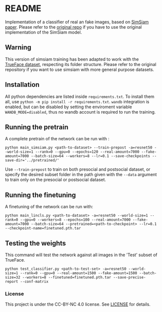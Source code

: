 # README
Implementation of a classifier of real an fake images, based on [SimSiam paper](https://arxiv.org/abs/2011.10566). Please refer to the [original repo](https://github.com/facebookresearch/simsiam/tree/main) if you have to use the original implementation of the SimSiam model.

## Warning
This version of simsiam training has been adapted to work with the [TrueFace dataset](https://mmlab.disi.unitn.it/resources/published-datasets#h.4bwcjdyr0h5i), respecting its folder structure. Please refer to the original repository if you want to use simsiam with more general purpose datasets.

## Installation
All python dependencies are listed inside `requirements.txt`. To install them all, use `python -m pip install -r requirements.txt`. `wandb` integration is enabled, but can be disabled by setting the enviroment variable `WANDB_MODE=disabled`, thus no wandb account is required to run the training.

## Running the pretrain
A complete pretrain of the network can be run with :
```
python main_simsiam.py <path-to-dataset> --train-prepost -a=resnet50 --world-size=1 --rank=0 --gpu=0 --epochs=120 --real-amount=7000 --fake-amount=7000 --batch-size=64 --workers=8 --lr=0.1 --save-checkpoints --save-dir='../pretrained/'
```
Use `--train-prepost` to train on both presocial and postsocial dataset, or specify the desired subset folder in the path given with the `--data` argument to train only on the presocial or postsocial dataset.
## Running the finetuning
A finetuning of the network can be run with:
```
python main_lincls.py <path-to-dataset> -a=resnet50 --world-size=1 --rank=0 --gpu=0 --workers=8 --epochs=100 --real-amount=7000 --fake-amount=7000 --batch-size=64 --pretrained=<path-to-checkpoint> --lr=0.1 --checkpoint-name=finetuned.pth.tar
```
## Testing the weights
This command will test the network against all images in the 'Test' subset of TrueFace.
```
python test_classifier.py <path-to-test-set> -a=resnet50 --world-size=1 --rank=0 --gpu=0 --real-amount=1500 --fake-amount=1500 --batch-size=32 --workers=8 --finetuned=finetuned.pth.tar --save-precise-report --conf-matrix                              
```

### License

This project is under the CC-BY-NC 4.0 license. See [LICENSE](LICENSE) for details.